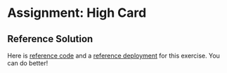 # Assignment: High Card 

## Reference Solution

Here is <a href="https://github.com/rocketacademy/high-card-3.2/tree/solution-base" target="_blank">reference code</a> and a <a href="https://rocketacademy.github.io/high-card-3.2/" target="_blank">reference deployment</a> for this exercise. You can do better!
